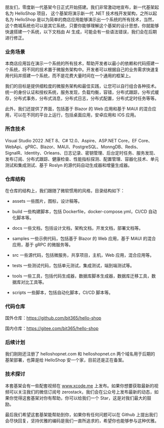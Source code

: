 朋友们，零度新一代基架今日正式开始搭建。我们非常激动地宣布，新一代基架起名为 HelloShop 项目， 这个基架将演示新一代 .NET 技术栈开发架构，之所以起名为 HelloShop 是以为简单的商店应用能够演示出一个系统的所有技术，当然，这个商城系统也可以是其它系统，只要你能够理解这个基架的设计思想，你就能够快速搭建一个系统，以下文档由 AI 生成，可能会有一些语法错误，我们会在后期进行修正。

### 业务场景

本商店应用旨在演示一个系统的所有技术，帮助开发者以最小的依赖和代码搭建一个系统，将不同的技术置于微服务架构中。开发者可以根据自己的业务需求快速复用代码并搭建一个系统，而不是花费大量时间在一个通用的框架上。

我们的目标是提供细粒度的微服务架构和最佳实践，让您可以自行组合各种技术。统一的身份认证和授权系统，服务发现，负载均衡，容错，分布式跟踪，分布式缓存，分布式事务，分布式消息，分布式日志，分布式配置，分布式定时任务等等。

此外，我们还提供了界面，包括基于 Blazor 的 Web 应用和基于 MAUI 的混合应用，可以在不同的平台上运行，包括桌面应用，安卓应用和 IOS 应用。

### 所含技术

Visual Studio 2022 .NET 8、C# 12.0、Aspire、ASP.NET Core，EF Core、WebApi、gPRC、Blazor、MAUI、PostgreSQL、MonngDB、Redis、SignalR、Identity、Orleans、日志记录、密钥管理、后台定时任务、服务发现、发布订阅、分布式跟踪、健康检查、性能指标探测、配置管理、容器化技术、单元测试和集成测试、基于 Roslyn 的源代码自动生成器和增量生成器。

### 仓库结构

在仓库的结构上，我们跟随了微软惯用的风格，目录结构如下：

- assets 一些图片，图标，设计稿等。

- build 一些构建脚本，包括 Dockerfile，docker-compose.yml，CI/CD 自动化脚本等。

- docs 一些文档，包括设计文档，架构文档，开发文档，部署文档等。

- samples 一些示例代码，包括基于 Blazor 的 Web 应用，基于 MAUI 的混合应用，基于 gRPC 的微服务等。

- src 一些源代码，包括微服务，共享项目，主机，Web 应用，混合应用等。

- tests 一些测试代码，包括单元测试，集成测试，端到端测试等。

- tools 一些工具，包括代码生成器，数据库脚本生成器，数据库迁移工具，数据库对比工具等。

- scripts 一些脚本，包括自动化脚本，CI/CD 脚本等。

### 代码仓库

国外仓库：https://github.com/bit365/hello-shop

国内仓库：https://gitee.com/bit365/hello-shop

### 后续计划

我们刚刚还注册了 helloshopnet.com 和 helloshopnet.cn 两个域名用于后期的基架部署，也算是给 HelloShop 安一个家，目前还是正在备案。

### 技术探讨

本套基架会有一些配套视频在 www.xcode.me 上发布。如果你想要获取最新的视频可以关注我们的微信订阅号 zerostack，我们会在公众号上发布最新的动态，如果你觉得这套基架对你有帮助，你可以给我们一个 Star，这是对我们最大的鼓励。


最后我们希望这套基架能帮助到你，如果你有任何问题可以在 Github 上提出我们会尽快回复，坚持优雅的编码是我们一直所追求的，希望你也能够参与这种优雅。
